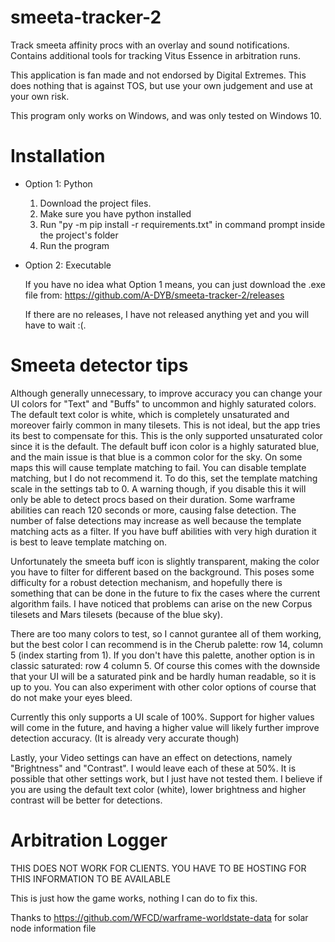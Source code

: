 # smeeta-tracker-2
Track smeeta affinity procs with an overlay and sound notifications. Contains additional tools for tracking Vitus Essence in arbitration runs.

This application is fan made and not endorsed by Digital Extremes. This does nothing that is against TOS, but use your own judgement and use at your own risk.

This program only works on Windows, and was only tested on Windows 10.

# Installation
- Option 1: Python

  1. Download the project files. 
  2. Make sure you have python installed
  3. Run "py -m pip install -r requirements.txt" in command prompt inside the project's folder
  4. Run the program


- Option 2: Executable

  If you have no idea what Option 1 means, you can just download the .exe file from: https://github.com/A-DYB/smeeta-tracker-2/releases 

  If there are no releases, I have not released anything yet and you will have to wait :(.


# Smeeta detector tips
Although generally unnecessary, to improve accuracy you can change your UI colors for "Text" and "Buffs" to uncommon and highly saturated colors. The default text color is white, which is completely unsaturated and moreover fairly common in many tilesets. This is not ideal, but the app tries its best to compensate for this. This is the only supported unsaturated color since it is the default. The default buff icon color is a highly saturated blue, and the main issue is that blue is a common color for the sky. On some maps this will cause template matching to fail. You can disable template matching, but I do not recommend it. To do this, set the template matching scale in the settings tab to 0. A warning though, if you disable this it will only be able to detect procs based on their duration. Some warframe abilities can reach 120 seconds or more, causing false detection. The number of false detections may increase as well because the template matching acts as a filter. If you have buff abilities with very high duration it is best to leave template matching on. 

Unfortunately the smeeta buff icon is slightly transparent, making the color you have to filter for different based on the background. This poses some difficulty for a robust detection mechanism, and hopefully there is something that can be done in the future to fix the cases where the current algorithm fails. I have noticed that problems can arise on the new Corpus tilesets and Mars tilesets (because of the blue sky).

There are too many colors to test, so I cannot gurantee all of them working, but the best color I can recommend is in the Cherub palette: row 14, column 5 (index starting from 1). If you don't have this palette, another option is in classic saturated: row 4 column 5. Of course this comes with the downside that your UI will be a saturated pink and be hardly human readable, so it is up to you. You can also experiment with other color options of course that do not make your eyes bleed.

Currently this only supports a UI scale of 100%. Support for higher values will come in the future, and having a higher value will likely further improve detection accuracy. (It is already very accurate though)

Lastly, your Video settings can have an effect on detections, namely "Brightness" and "Contrast". I would leave each of these at 50%. It is possible that other settings work, but I just have not tested them. I believe if you are using the default text color (white), lower brightness and higher contrast will be better for detections.


# Arbitration Logger
THIS DOES NOT WORK FOR CLIENTS. YOU HAVE TO BE HOSTING FOR THIS INFORMATION TO BE AVAILABLE

This is just how the game works, nothing I can do to fix this.

Thanks to https://github.com/WFCD/warframe-worldstate-data for solar node information file
